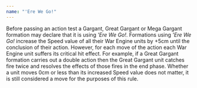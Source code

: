 ```yaml
---
name: "'Ere We Go!"
---
```

Before passing an action test a Gargant, Great Gargant or Mega Gargant formation may declare that it is using _'Ere We Go!_. Formations using _'Ere We Go!_ increase the Speed value of all their War Engine units by +5cm until the conclusion of their action. However, for each move of the action each War Engine unit suffers its critical hit effect. For example, if a Great Gargant formation carries out a double action then the Great Gargant unit catches fire twice and resolves the effects of those fires in the end phase. Whether a unit moves 0cm or less than its increased Speed value does not matter, it is still considered a move for the purposes of this rule.

